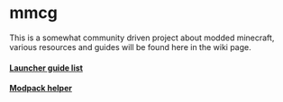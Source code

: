# mmcg

This is a somewhat community driven project about modded minecraft, various resources and guides will be found here in the wiki page.

#### [Launcher guide list](https://github.com/anonymous-from-space/mmcg/wiki/Launcher-guide)

#### [Modpack helper](https://github.com/anonymous-from-space/mmcg/wiki/Modpacks)
